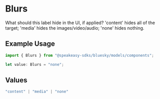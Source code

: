 # Blurs

What should this label hide in the UI, if applied? 'content' hides all of the target; 'media' hides the images/video/audio; 'none' hides nothing.

## Example Usage

```typescript
import { Blurs } from "@speakeasy-sdks/bluesky/models/components";

let value: Blurs = "none";
```

## Values

```typescript
"content" | "media" | "none"
```